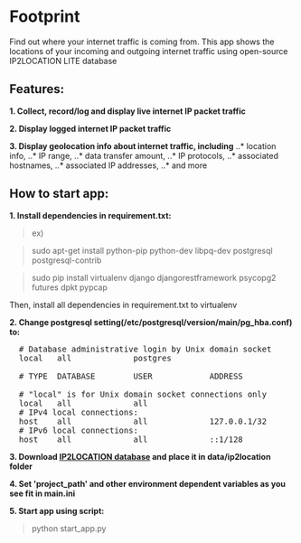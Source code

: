 # Footprint

Find out where your internet traffic is coming from. This app shows the locations of your incoming and outgoing internet traffic using open-source IP2LOCATION LITE database

## Features:

**1. Collect, record/log and display live internet IP packet traffic**

**2. Display logged internet IP packet traffic**

**3. Display geolocation info about internet traffic, including**
..* location info,
..* IP range,
..* data transfer amount,
..* IP protocols,
..* associated hostnames,
..* associated IP addresses,
..* and more


## How to start app:

**1. Install dependencies in requirement.txt:**
> ex)

> sudo apt-get install python-pip python-dev libpq-dev postgresql postgresql-contrib

> sudo pip install virtualenv django djangorestframework psycopg2 futures dpkt pypcap

Then, install all dependencies in requirement.txt to virtualenv

**2. Change postgresql setting(/etc/postgresql/version/main/pg_hba.conf) to:**

<pre>
  # Database administrative login by Unix domain socket
  local   all             postgres                                trust

  # TYPE  DATABASE        USER            ADDRESS                 METHOD

  # "local" is for Unix domain socket connections only
  local   all             all                                     md5
  # IPv4 local connections:
  host    all             all             127.0.0.1/32            md5
  # IPv6 local connections:
  host    all             all             ::1/128                 md5
</pre>

**3. Download [IP2LOCATION database](https://lite.ip2location.com/database-ip-country-region-city-latitude-longitude) and place it in data/ip2location folder**

**4. Set 'project_path' and other environment dependent variables as you see fit in main.ini**

**5. Start app using script:**

> python start_app.py
